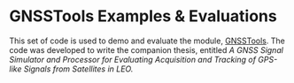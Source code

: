 # GNSSTools Examples & Evaluations

This set of code is used to demo and evaluate the module, [GNSSTools](https://github.com/cu-sense-lab/GNSSTools.jl.git). The code was developed to write the companion thesis, entitled *A GNSS Signal Simulator and Processor for Evaluating Acquisition and Tracking of GPS-like Signals from Satellites in LEO.*
